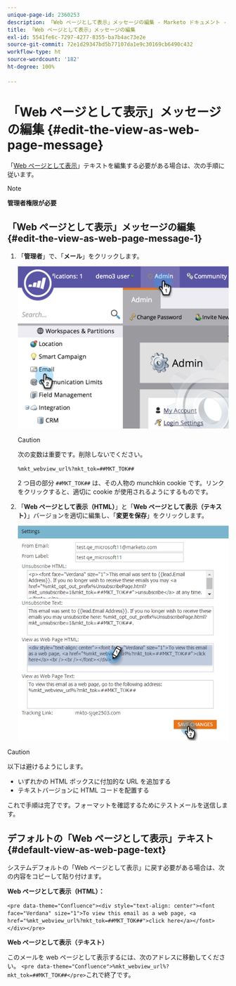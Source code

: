 ```yaml
---
unique-page-id: 2360253
description: 「Web ページとして表示」メッセージの編集 - Marketo ドキュメント - 製品ドキュメント
title: 「Web ページとして表示」メッセージの編集
exl-id: 5541fe6c-7297-4277-8355-ba7b4ac73e2e
source-git-commit: 72e1d29347bd5b77107da1e9c30169cb6490c432
workflow-type: ht
source-wordcount: '182'
ht-degree: 100%

---
```


# 「Web ページとして表示」メッセージの編集 {#edit-the-view-as-web-page-message}

「[Web ページとして表示](/help/marketo/product-docs/email-marketing/general/functions-in-the-editor/add-a-view-as-web-page-link-to-an-email.md)」テキストを編集する必要がある場合は、次の手順に従います。

>[!NOTE]
>
>**管理者権限が必要**

## 「Web ページとして表示」メッセージの編集 {#edit-the-view-as-web-page-message-1}

1. 「**管理者**」で、「**メール**」をクリックします。

   ![](assets/image2014-9-18-17-3a13-3a2.png)

   >[!CAUTION]
   >
   >次の変数は重要です。削除しないでください。
   >
   >`%mkt_webview_url%?mkt_tok=##MKT_TOK##`
   >
   >2 つ目の部分 `##MKT_TOK##` は、その人物の munchkin cookie です。リンクをクリックすると、適切に cookie が使用されるようにするものです。

1. 「**Web ページとして表示（HTML）**」と「**Web ページとして表示（テキスト）**」バージョンを適切に編集し、「**変更を保存**」をクリックします。

   ![](assets/image2016-8-26-14-3a40-3a29.png)

>[!CAUTION]
>
>以下は避けるようにします。
>
>* いずれかの HTML ボックスに付加的な URL を追加する
>* テキストバージョンに HTML コードを配置する


これで手順は完了です。フォーマットを確認するためにテストメールを送信します。

## デフォルトの「Web ページとして表示」テキスト {#default-view-as-web-page-text}

システムデフォルトの「Web ページとして表示」に戻す必要がある場合は、次の内容をコピーして貼り付けます。

**Web ページとして表示（HTML）：**

`<pre data-theme="Confluence"><div style="text-align: center"><font face="Verdana" size="1">To view this email as a web page, <a href="%mkt_webview_url%?mkt_tok=##MKT_TOK##">click here</a></font></div></pre>`

**Web ページとして表示（テキスト）**

このメールを web ページとして表示するには、次のアドレスに移動してください。
`<pre data-theme="Confluence">%mkt_webview_url%?mkt_tok=##MKT_TOK##</pre>`これで終了です。
